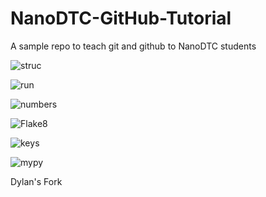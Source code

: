 # NanoDTC-GitHub-Tutorial
 A sample repo to teach git and github to NanoDTC students

![struc](https://github.com/LorenzoPeri17/NanoDTC-GitHub-Tutorial/actions/workflows/structure.yml/badge.svg)

![run](https://github.com/LorenzoPeri17/NanoDTC-GitHub-Tutorial/actions/workflows/run.yml/badge.svg)

![numbers](https://github.com/LorenzoPeri17/NanoDTC-GitHub-Tutorial/actions/workflows/numbers.yml/badge.svg)

![Flake8](https://github.com/LorenzoPeri17/NanoDTC-GitHub-Tutorial/actions/workflows/flake8.yml/badge.svg)

![keys](https://github.com/LorenzoPeri17/NanoDTC-GitHub-Tutorial/actions/workflows/keys.yml/badge.svg)

![mypy](https://github.com/LorenzoPeri17/NanoDTC-GitHub-Tutorial/actions/workflows/mypy.yml/badge.svg)

Dylan's Fork
